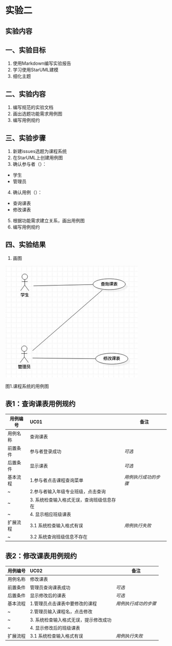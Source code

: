 # 实验二

## 实验内容
## 一、实验目标

1. 使用Markdown编写实验报告
2. 学习使用StarUML建模
3. 细化主题

## 二、实验内容

1. 编写规范的实验文档
2. 画出选题功能需求用例图
3. 编写用例规约

## 三、实验步骤

1. 新建issues选题为课程系统
2. 在StarUML上创建用例图
3. 确认参与者（）：
  - 学生
  - 管理员
4. 确认用例（）：
  - 查询课表
  - 修改课表
5. 根据功能需求建立关系，画出用例图
6. 编写用例规约

## 四、实验结果

1. 画图

![用例图](./lab2-model2.jpg)

图1.课程系统的用例图

## 表1：查询课表用例规约  

用例编号  | UC01 | 备注  
-|:-|-  
用例名称  | 查询课表 |   
前置条件  |   参与者登录成功  | *可选*   
后置条件  |   显示课表   | *可选*   
基本流程  | 1.参与者点击课程查询菜单  |*用例执行成功的步骤*    
~| 2.参与者输入年级专业班级，点击查询  |   
~| 3. 系统检查输入格式无误，查询班级信息存在 |   
~| 4. 显示相应班级课表 |    
扩展流程  | 3.1 系统检查输入格式有误  |*用例执行失败*    
~| 3.2  系统查询班级信息不存在 |  

## 表2：修改课表用例规约  

用例编号  | UC02 | 备注  
-|:-|-  
用例名称  | 修改课表 |   
前置条件  |   管理员查询课表成功  | *可选*   
后置条件  |   显示修改后的课表   | *可选*   
基本流程  | 1.管理员点击课表中要修改的课程  |*用例执行成功的步骤*    
~| 2.管理员输入课程名，点击修改  |   
~| 3. 系统检查输入格式无误，提示修改成功 |   
~| 4. 显示修改后的班级课表 |    
扩展流程  | 3.1 系统检查输入格式有误 |*用例执行失败*    
 

